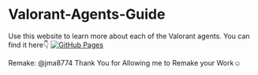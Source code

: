 # Valorant-Agents-Guide

Use this website to learn more about each of the Valorant agents. You can find it here👇
[![GitHub Pages](https://img.shields.io/badge/GitHub-Pages-blue)](https://dev-zenitsu.github.io/Valorant-Agents-Guide/)

Remake: @jma8774
Thank You for Allowing me to Remake your Work:relaxed:
